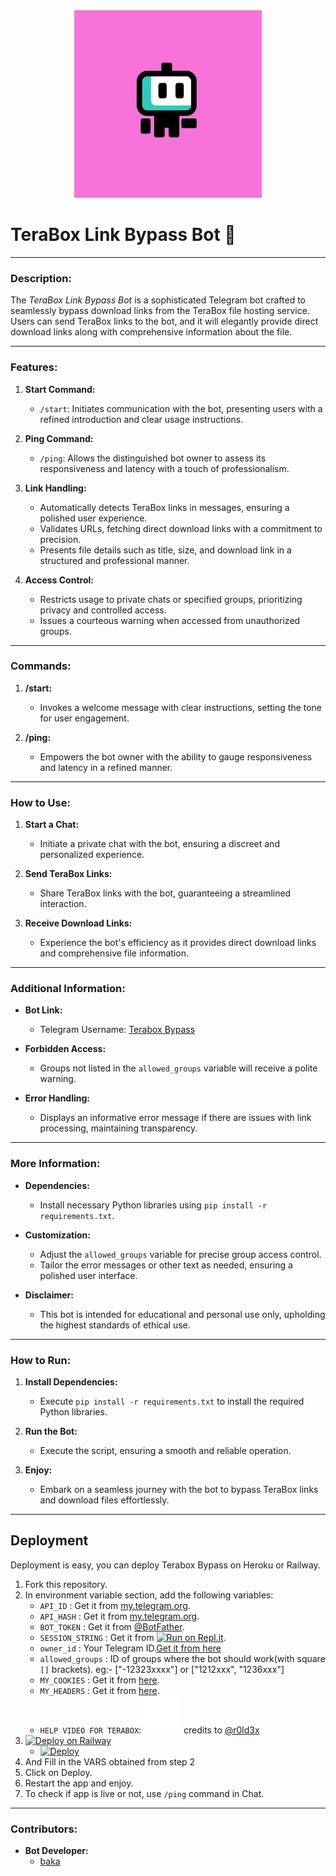 <div style="text-align:center" align="center">
  <img src="./images/bot.jpg" alt="Bot Logo" width="300"/>
</div>

# TeraBox Link Bypass Bot 🚀

---

### **Description:**
The *TeraBox Link Bypass Bot* is a sophisticated Telegram bot crafted to seamlessly bypass download links from the TeraBox file hosting service. Users can send TeraBox links to the bot, and it will elegantly provide direct download links along with comprehensive information about the file.

---

### **Features:**

1. **Start Command:**
   - `/start`: Initiates communication with the bot, presenting users with a refined introduction and clear usage instructions.

2. **Ping Command:**
   - `/ping`: Allows the distinguished bot owner to assess its responsiveness and latency with a touch of professionalism.

3. **Link Handling:**
   - Automatically detects TeraBox links in messages, ensuring a polished user experience.
   - Validates URLs, fetching direct download links with a commitment to precision.
   - Presents file details such as title, size, and download link in a structured and professional manner.

4. **Access Control:**
   - Restricts usage to private chats or specified groups, prioritizing privacy and controlled access.
   - Issues a courteous warning when accessed from unauthorized groups.

---

### **Commands:**

1. **/start:**
   - Invokes a welcome message with clear instructions, setting the tone for user engagement.

2. **/ping:**
   - Empowers the bot owner with the ability to gauge responsiveness and latency in a refined manner.

---

### **How to Use:**

1. **Start a Chat:**
   - Initiate a private chat with the bot, ensuring a discreet and personalized experience.

2. **Send TeraBox Links:**
   - Share TeraBox links with the bot, guaranteeing a streamlined interaction.

3. **Receive Download Links:**
   - Experience the bot's efficiency as it provides direct download links and comprehensive file information.

---

### **Additional Information:**

- **Bot Link:**
  - Telegram Username: [Terabox Bypass](https://t.me/badbakabot)

- **Forbidden Access:**
  - Groups not listed in the `allowed_groups` variable will receive a polite warning.

- **Error Handling:**
  - Displays an informative error message if there are issues with link processing, maintaining transparency.

---

### **More Information:**

- **Dependencies:**
  - Install necessary Python libraries using `pip install -r requirements.txt`.

- **Customization:**
  - Adjust the `allowed_groups` variable for precise group access control.
  - Tailor the error messages or other text as needed, ensuring a polished user interface.

- **Disclaimer:**
  - This bot is intended for educational and personal use only, upholding the highest standards of ethical use.

---

### **How to Run:**

1. **Install Dependencies:**
   - Execute `pip install -r requirements.txt` to install the required Python libraries.

2. **Run the Bot:**
   - Execute the script, ensuring a smooth and reliable operation.

3. **Enjoy:**
   - Embark on a seamless journey with the bot to bypass TeraBox links and download files effortlessly.

---
## Deployment
Deployment is easy, you can deploy Terabox Bypass on Heroku or Railway.
1. Fork this repository.
2. In environment variable section, add the following variables:
   - `API_ID` : Get it from [my.telegram.org](https://my.telegram.org).
   - `API_HASH` : Get it from [my.telegram.org](https://my.telegram.org).
   - `BOT_TOKEN` : Get it from [@BotFather](https://t.me/BotFather).
   - `SESSION_STRING` : Get it from [![Run on Repl.it](https://replit.com/badge/github/bakamono12/GhostForwarder)](https://replit.com/@baka1432/PyroGramAuth).
   - `owner_id` : Your Telegram ID.[Get it from here](https://t.me/userinfobot)
   - `allowed_groups` : ID of groups where the bot should work(with square `[]` brackets). eg:- ["-12323xxxx"] or ["1212xxx", "1236xxx"]
   - `MY_COOKIES` : Get it from [here](https://www.terabox.com/user/login).
   - `MY_HEADERS` : Get it from [here](https://www.terabox.com/user/login).
   - `HELP VIDEO FOR TERABOX`: [![Watch the video](./images/play-button.svg)](https://github.com/r0ld3x/terabox-downloader-bot/issues/2#issuecomment-1856180595) credits to [@r0ld3x](https://github.com/r0ld3x)
3. [![Deploy on Railway](https://railway.app/button.svg)](https://railway.app/template/_l3iQY?referralCode=IEUhZ-)
   - [![Deploy](https://www.herokucdn.com/deploy/button.svg)](https://heroku.com/deploy)
4. And Fill in the VARS obtained from step 2
5. Click on Deploy.
6. Restart the app and enjoy.
7. To check if app is live or not, use `/ping` command in Chat.

---
### **Contributors:**

- **Bot Developer:**
  - [baka](https://t.me/DTMK_C)

